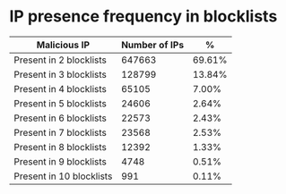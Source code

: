 # IP presence frequency in blocklists
| Malicious IP | Number of IPs | % |
|----|----|----|
| Present in 2 blocklists | 647663 | 69.61% |
| Present in 3 blocklists | 128799 | 13.84% |
| Present in 4 blocklists | 65105 | 7.00% |
| Present in 5 blocklists | 24606 | 2.64% |
| Present in 6 blocklists | 22573 | 2.43% |
| Present in 7 blocklists | 23568 | 2.53% |
| Present in 8 blocklists | 12392 | 1.33% |
| Present in 9 blocklists | 4748 | 0.51% |
| Present in 10 blocklists | 991 | 0.11% |

